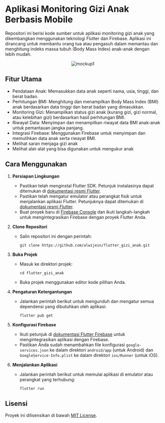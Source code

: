 
# Aplikasi Monitoring Gizi Anak Berbasis Mobile

Repositori ini berisi kode sumber untuk aplikasi monitoring gizi anak yang dikembangkan menggunakan teknologi Flutter dan Firebase. Aplikasi ini dirancang untuk membantu orang tua atau pengasuh dalam memantau dan menghitung indeks massa tubuh (Body Mass Index) anak-anak dengan lebih mudah.

<p align="center">
  <img alt="mockup1" src="/mockup1.png">
</p>

## Fitur Utama

- Pendataan Anak: Memasukkan data anak seperti nama, usia, tinggi, dan berat badan.
- Perhitungan BMI: Menghitung dan menampilkan Body Mass Index (BMI) anak berdasarkan data tinggi dan berat badan yang dimasukkan.
- Monitoring Gizi: Menampilkan status gizi anak (kurang gizi, gizi normal, atau kelebihan gizi) berdasarkan hasil perhitungan BMI.
- Riwayat Data: Menyimpan dan menampilkan riwayat data BMI anak-anak untuk pemantauan jangka panjang.
- Integrasi Firebase: Menggunakan Firebase untuk menyimpan dan memulihkan data anak serta riwayat BMI.
- Melihat saran menjaga gizi anak
- Melihat alat-alat yang bisa digunakan untuk mengukur anak

## Cara Menggunakan

1. **Persiapan Lingkungan**
   - Pastikan telah menginstal Flutter SDK. Petunjuk instalasinya dapat ditemukan di [dokumentasi resmi Flutter](https://flutter.dev/docs/get-started/install).
   - Pastikan telah mengatur emulator atau perangkat fisik untuk menjalankan aplikasi Flutter. Petunjuknya dapat ditemukan di [dokumentasi resmi Flutter](https://flutter.dev/docs/get-started/install).
   - Buat proyek baru di [Firebase Console](https://console.firebase.google.com/) dan ikuti langkah-langkah untuk mengintegrasikan Firebase dengan proyek Flutter Anda.

2. **Clone Repositori**
   - Salin repositori ini dengan perintah:
     ```
     git clone https://github.com/alwijein/flutter_gizi_anak.git
     ```

3. **Buka Projek**
   - Masuk ke direktori projek:
     ```
     cd flutter_gizi_anak
     ```
   - Buka projek menggunakan editor kode pilihan Anda.

4. **Pengaturan Ketergantungan**
   - Jalankan perintah berikut untuk mengunduh dan mengatur semua dependensi yang dibutuhkan oleh aplikasi:
     ```
     flutter pub get
     ```

5. **Konfigurasi Firebase**
   - Ikuti petunjuk di [dokumentasi Flutter Firebase](https://firebase.flutter.dev/docs/overview) untuk mengintegrasikan aplikasi dengan Firebase.
   - Pastikan Anda sudah menambahkan file konfigurasi `google-services.json` ke dalam direktori `android/app` (untuk Android) dan `GoogleService-Info.plist` ke dalam direktori `ios/Runner` (untuk iOS).

6. **Menjalankan Aplikasi**
   - Jalankan perintah berikut untuk memulai aplikasi di emulator atau perangkat yang terhubung:
     ```
     flutter run
     ```

## Lisensi

Proyek ini dilisensikan di bawah [MIT License](LICENSE).